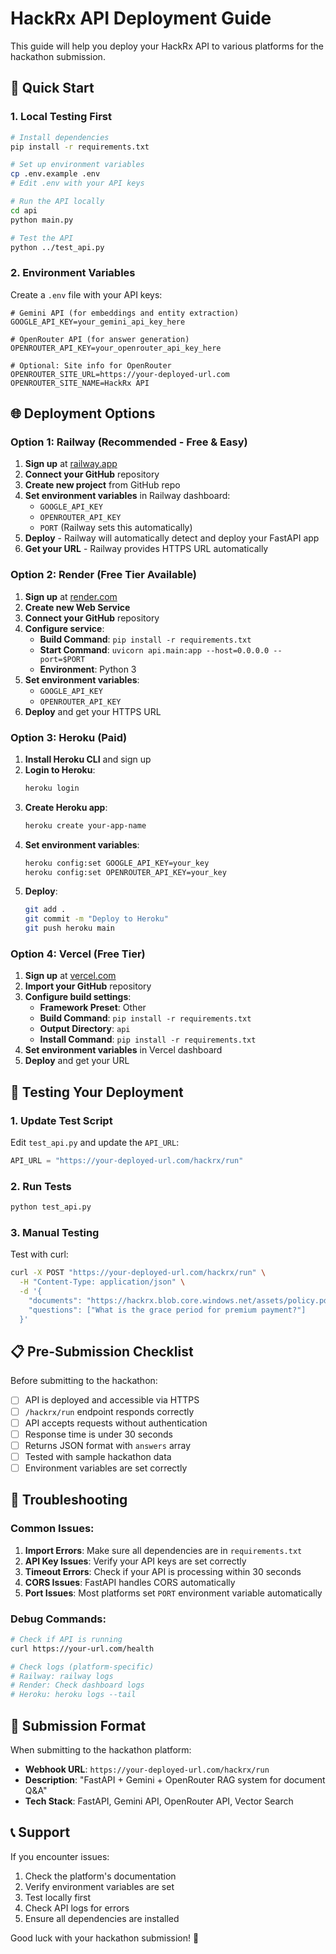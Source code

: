 # HackRx API Deployment Guide

This guide will help you deploy your HackRx API to various platforms for the hackathon submission.

## 🚀 Quick Start

### 1. Local Testing First

```bash
# Install dependencies
pip install -r requirements.txt

# Set up environment variables
cp .env.example .env
# Edit .env with your API keys

# Run the API locally
cd api
python main.py

# Test the API
python ../test_api.py
```

### 2. Environment Variables

Create a `.env` file with your API keys:

```env
# Gemini API (for embeddings and entity extraction)
GOOGLE_API_KEY=your_gemini_api_key_here

# OpenRouter API (for answer generation)
OPENROUTER_API_KEY=your_openrouter_api_key_here

# Optional: Site info for OpenRouter
OPENROUTER_SITE_URL=https://your-deployed-url.com
OPENROUTER_SITE_NAME=HackRx API
```

## 🌐 Deployment Options

### Option 1: Railway (Recommended - Free & Easy)

1. **Sign up** at [railway.app](https://railway.app)
2. **Connect your GitHub** repository
3. **Create new project** from GitHub repo
4. **Set environment variables** in Railway dashboard:
   - `GOOGLE_API_KEY`
   - `OPENROUTER_API_KEY`
   - `PORT` (Railway sets this automatically)
5. **Deploy** - Railway will automatically detect and deploy your FastAPI app
6. **Get your URL** - Railway provides HTTPS URL automatically

### Option 2: Render (Free Tier Available)

1. **Sign up** at [render.com](https://render.com)
2. **Create new Web Service**
3. **Connect your GitHub** repository
4. **Configure service**:
   - **Build Command**: `pip install -r requirements.txt`
   - **Start Command**: `uvicorn api.main:app --host=0.0.0.0 --port=$PORT`
   - **Environment**: Python 3
5. **Set environment variables**:
   - `GOOGLE_API_KEY`
   - `OPENROUTER_API_KEY`
6. **Deploy** and get your HTTPS URL

### Option 3: Heroku (Paid)

1. **Install Heroku CLI** and sign up
2. **Login to Heroku**:
   ```bash
   heroku login
   ```
3. **Create Heroku app**:
   ```bash
   heroku create your-app-name
   ```
4. **Set environment variables**:
   ```bash
   heroku config:set GOOGLE_API_KEY=your_key
   heroku config:set OPENROUTER_API_KEY=your_key
   ```
5. **Deploy**:
   ```bash
   git add .
   git commit -m "Deploy to Heroku"
   git push heroku main
   ```

### Option 4: Vercel (Free Tier)

1. **Sign up** at [vercel.com](https://vercel.com)
2. **Import your GitHub** repository
3. **Configure build settings**:
   - **Framework Preset**: Other
   - **Build Command**: `pip install -r requirements.txt`
   - **Output Directory**: `api`
   - **Install Command**: `pip install -r requirements.txt`
4. **Set environment variables** in Vercel dashboard
5. **Deploy** and get your URL

## 🧪 Testing Your Deployment

### 1. Update Test Script

Edit `test_api.py` and update the `API_URL`:

```python
API_URL = "https://your-deployed-url.com/hackrx/run"
```

### 2. Run Tests

```bash
python test_api.py
```

### 3. Manual Testing

Test with curl:

```bash
curl -X POST "https://your-deployed-url.com/hackrx/run" \
  -H "Content-Type: application/json" \
  -d '{
    "documents": "https://hackrx.blob.core.windows.net/assets/policy.pdf?sv=2023-01-03&st=2025-07-04T09%3A11%3A24Z&se=2027-07-05T09%3A11%3A00Z&sr=b&sp=r&sig=N4a9OU0w0QXO6AOIBiu4bpl7AXvEZogeT%2FjUHNO7HzQ%3D",
    "questions": ["What is the grace period for premium payment?"]
  }'
```

## 📋 Pre-Submission Checklist

Before submitting to the hackathon:

- [ ] API is deployed and accessible via HTTPS
- [ ] `/hackrx/run` endpoint responds correctly
- [ ] API accepts requests without authentication
- [ ] Response time is under 30 seconds
- [ ] Returns JSON format with `answers` array
- [ ] Tested with sample hackathon data
- [ ] Environment variables are set correctly

## 🔧 Troubleshooting

### Common Issues:

1. **Import Errors**: Make sure all dependencies are in `requirements.txt`
2. **API Key Issues**: Verify your API keys are set correctly
3. **Timeout Errors**: Check if your API is processing within 30 seconds
4. **CORS Issues**: FastAPI handles CORS automatically
5. **Port Issues**: Most platforms set `PORT` environment variable automatically

### Debug Commands:

```bash
# Check if API is running
curl https://your-url.com/health

# Check logs (platform-specific)
# Railway: railway logs
# Render: Check dashboard logs
# Heroku: heroku logs --tail
```

## 🎯 Submission Format

When submitting to the hackathon platform:

- **Webhook URL**: `https://your-deployed-url.com/hackrx/run`
- **Description**: "FastAPI + Gemini + OpenRouter RAG system for document Q&A"
- **Tech Stack**: FastAPI, Gemini API, OpenRouter API, Vector Search

## 📞 Support

If you encounter issues:

1. Check the platform's documentation
2. Verify environment variables are set
3. Test locally first
4. Check API logs for errors
5. Ensure all dependencies are installed

Good luck with your hackathon submission! 🚀 